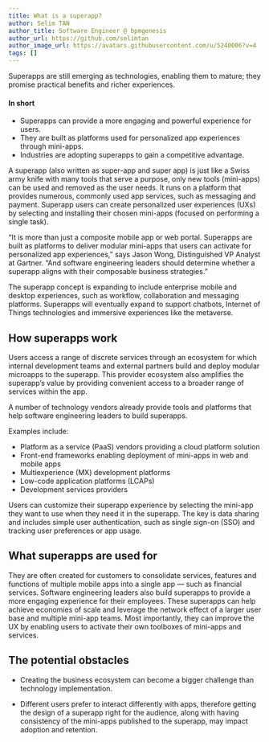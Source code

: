```yaml
---
title: What is a superapp?
author: Selim TAN
author_title: Software Engineer @ bpmgenesis
author_url: https://github.com/selimtan
author_image_url: https://avatars.githubusercontent.com/u/5240006?v=4
tags: []
---
```


Superapps are still emerging as technologies, enabling them to mature; they promise practical benefits and richer experiences.

#### In short

- Superapps can provide a more engaging and powerful experience for users.
- They are built as platforms used for personalized app experiences through mini-apps.
- Industries are adopting superapps to gain a competitive advantage.

A superapp (also written as super-app and super app) is just like a Swiss army knife with many tools that serve a purpose, only new tools (mini-apps) can be used and removed as the user needs. It runs on a platform that provides numerous, commonly used app services, such as messaging and payment. Superapp users can create personalized user experiences (UXs) by selecting and installing their chosen mini-apps (focused on performing a single task).

“It is more than just a composite mobile app or web portal. Superapps are built as platforms to deliver modular mini-apps that users can activate for personalized app experiences,” says Jason Wong, Distinguished VP Analyst at Gartner. “And software engineering leaders should determine whether a superapp aligns with their composable business strategies.”

The superapp concept is expanding to include enterprise mobile and desktop experiences, such as workflow, collaboration and messaging platforms. Superapps will eventually expand to support chatbots, Internet of Things technologies and immersive experiences like the metaverse.

## How superapps work

Users access a range of discrete services through an ecosystem for which internal development teams and external partners build and deploy modular microapps to the superapp. This provider ecosystem also amplifies the superapp’s value by providing convenient access to a broader range of services within the app.

A number of technology vendors already provide tools and platforms that help software engineering leaders to build superapps.

Examples include:

- Platform as a service (PaaS) vendors providing a cloud platform solution
- Front-end frameworks enabling deployment of mini-apps in web and mobile apps
- Multiexperience (MX) development platforms
- Low-code application platforms (LCAPs)
- Development services providers

Users can customize their superapp experience by selecting the mini-app they want to use when they need it in the superapp. The key is data sharing and includes simple user authentication, such as single sign-on (SSO) and tracking user preferences or app usage.

## What superapps are used for

They are often created for customers to consolidate services, features and functions of multiple mobile apps into a single app — such as financial services. Software engineering leaders also build superapps to provide a more engaging experience for their employees. These superapps can help achieve economies of scale and leverage the network effect of a larger user base and multiple mini-app teams. Most importantly, they can improve the UX by enabling users to activate their own toolboxes of mini-apps and services.

## The potential obstacles

- Creating the business ecosystem can become a bigger challenge than technology implementation.

- Different users prefer to interact differently with apps, therefore getting the design of a superapp right for the audience, along with having consistency of the mini-apps published to the superapp, may impact adoption and retention.